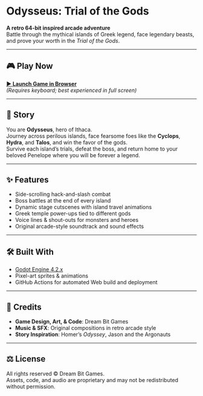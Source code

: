 # Odysseus: Trial of the Gods

**A retro 64-bit inspired arcade adventure**  
Battle through the mythical islands of Greek legend, face legendary beasts, and prove your worth in the *Trial of the Gods*.

---

## 🎮 Play Now
[**▶ Launch Game in Browser**](https://typhy69.github.io/Odysseus-Trial-of-the-Gods/)  
*(Requires keyboard; best experienced in full screen)*

---

## 📜 Story
You are **Odysseus**, hero of Ithaca.  
Journey across perilous islands, face fearsome foes like the **Cyclops**, **Hydra**, and **Talos**, and win the favor of the gods.  
Survive each island’s trials, defeat the boss, and return home to your beloved Penelope where you will be forever a legend.

---

## ✨ Features
- Side-scrolling hack-and-slash combat
- Boss battles at the end of every island
- Dynamic stage cutscenes with island travel animations
- Greek temple power-ups tied to different gods
- Voice lines & shout-outs for monsters and heroes
- Original arcade-style soundtrack and sound effects

---

## 🛠️ Built With
- [Godot Engine 4.2.x](https://godotengine.org/)  
- Pixel-art sprites & animations  
- GitHub Actions for automated Web build and deployment

---

## 📢 Credits
- **Game Design, Art, & Code**: Dream Bit Games  
- **Music & SFX**: Original compositions in retro arcade style  
- **Story Inspiration**: Homer’s *Odyssey*, Jason and the Argonauts

---

## ⚖ License
All rights reserved © Dream Bit Games.  
Assets, code, and audio are proprietary and may not be redistributed without permission.
